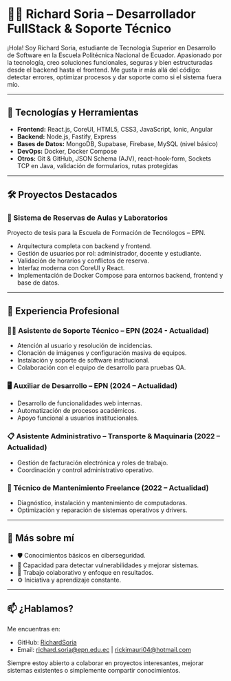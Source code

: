 # 👨‍💻 Richard Soria – Desarrollador FullStack & Soporte Técnico

¡Hola! Soy Richard Soria, estudiante de Tecnología Superior en Desarrollo de Software en la Escuela Politécnica Nacional de Ecuador. Apasionado por la tecnología, creo soluciones funcionales, seguras y bien estructuradas desde el backend hasta el frontend. Me gusta ir más allá del código: detectar errores, optimizar procesos y dar soporte como si el sistema fuera mío.

---

## 🚀 Tecnologías y Herramientas

- **Frontend:** React.js, CoreUI, HTML5, CSS3, JavaScript, Ionic, Angular
- **Backend:** Node.js, Fastify, Express
- **Bases de Datos:** MongoDB, Supabase, Firebase, MySQL (nivel básico)
- **DevOps:** Docker, Docker Compose
- **Otros:** Git & GitHub, JSON Schema (AJV), react-hook-form, Sockets TCP en Java, validación de formularios, rutas protegidas

---

## 🛠 Proyectos Destacados

### 📅 Sistema de Reservas de Aulas y Laboratorios
Proyecto de tesis para la Escuela de Formación de Tecnólogos – EPN.
- Arquitectura completa con backend y frontend.
- Gestión de usuarios por rol: administrador, docente y estudiante.
- Validación de horarios y conflictos de reserva.
- Interfaz moderna con CoreUI y React.
- Implementación de Docker Compose para entornos backend, frontend y base de datos.

---

## 💼 Experiencia Profesional

### 👨‍💼 Asistente de Soporte Técnico – EPN (2024 - Actualidad)
- Atención al usuario y resolución de incidencias.
- Clonación de imágenes y configuración masiva de equipos.
- Instalación y soporte de software institucional.
- Colaboración con el equipo de desarrollo para pruebas QA.

### 🖥️ Auxiliar de Desarrollo – EPN (2024 – Actualidad)
- Desarrollo de funcionalidades web internas.
- Automatización de procesos académicos.
- Apoyo funcional a usuarios institucionales.

### 📋 Asistente Administrativo – Transporte & Maquinaria (2022 – Actualidad)
- Gestión de facturación electrónica y roles de trabajo.
- Coordinación y control administrativo operativo.

### 🔧 Técnico de Mantenimiento Freelance (2022 – Actualidad)
- Diagnóstico, instalación y mantenimiento de computadoras.
- Optimización y reparación de sistemas operativos y drivers.

---

## 🎯 Más sobre mí

- 🛡 Conocimientos básicos en ciberseguridad.
- 🧠 Capacidad para detectar vulnerabilidades y mejorar sistemas.
- 🤝 Trabajo colaborativo y enfoque en resultados.
- ⚙️ Iniciativa y aprendizaje constante.

---

## 📫 ¿Hablamos?

Me encuentras en:
- GitHub: [RichardSoria](https://github.com/RichardSoria)
- Email: richard.soria@epn.edu.ec | rickimauri04@hotmail.com

Siempre estoy abierto a colaborar en proyectos interesantes, mejorar sistemas existentes o simplemente compartir conocimientos.
